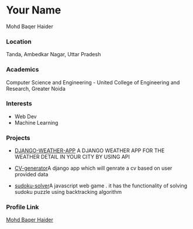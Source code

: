 # Your Name
Mohd Baqer Haider


### Location
Tanda, Ambedkar Nagar, Uttar Pradesh

### Academics

Computer Science and Engineering - United College of Engineering and Research, Greater Noida

### Interests

- Web Dev
- Machine Learning



### Projects

- [DJANGO-WEATHER-APP](github.com/haider000/DJANGO-WEATHER-APP) A DJANGO WEATHER APP FOR THE WEATHER DETAIL IN YOUR CITY BY USING API

- [CV-generator](https://github.com/haider000/CV-generatorP)A django app which will genrate a cv based on user provided data

- [sudoku-solver](https://github.com/haider000/sudoku-solver)A javascript web game . it has the functionality of solving sudoku puzzle using backtracking algorithm


### Profile Link

[Mohd Baqer Haider](https://github.com/haider000)